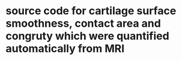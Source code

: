 # source code for cartilage surface smoothness, contact area and congruty which were quantified automatically from MRI
